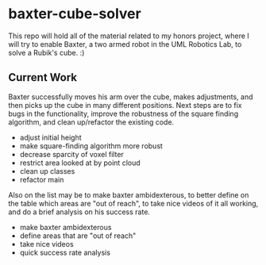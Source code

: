 # baxter-cube-solver
This repo will hold all of the material related to my honors project, where I will try to enable Baxter, a two armed robot in the UML Robotics Lab, to solve a Rubik's cube. :)

## Current Work
Baxter successfully moves his arm over the cube, makes adjustments, and then picks up the cube in many different positions.  Next steps are to fix bugs in the functionality, improve the robustness of the square finding algorithm, and clean up/refactor the existing code.

   - adjust initial height
   - make square-finding algorithm more robust
   - decrease sparcity of voxel filter
   - restrict area looked at by point cloud
   - clean up classes
   - refactor main
   
 Also on the list may be to make baxter ambidexterous, to better define on the table which areas are "out of reach", to  take nice videos of it all working, and do a brief analysis on his success rate.
 
   - make baxter ambidexterous 
   - define areas that are "out of reach"
   - take nice videos
   - quick success rate analysis
  
